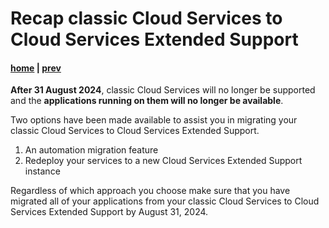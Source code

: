# Recap classic Cloud Services to Cloud Services Extended Support

#### [home](./readme.md) | [prev](./post-deployment-changes.md)

**After 31 August 2024**, classic Cloud Services will no longer be supported and the **applications running on them will no longer be available**.

Two options have been made available to assist you in migrating your classic Cloud Services to Cloud Services Extended Support.

1. An automation migration feature
1. Redeploy your services to a new Cloud Services Extended Support instance

Regardless of which approach you choose make sure that you have migrated all of your applications from your classic Cloud Services to Cloud Services Extended Support by August 31, 2024.